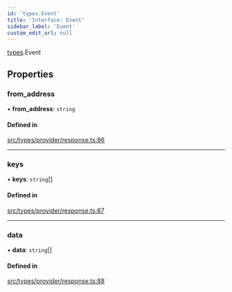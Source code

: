 ```yaml
---
id: 'types.Event'
title: 'Interface: Event'
sidebar_label: 'Event'
custom_edit_url: null
---
```


[types](../namespaces/types.md).Event

## Properties

### from_address

• **from_address**: `string`

#### Defined in

[src/types/provider/response.ts:86](https://github.com/0xs34n/starknet.js/blob/v5.14.1/src/types/provider/response.ts#L86)

---

### keys

• **keys**: `string`[]

#### Defined in

[src/types/provider/response.ts:87](https://github.com/0xs34n/starknet.js/blob/v5.14.1/src/types/provider/response.ts#L87)

---

### data

• **data**: `string`[]

#### Defined in

[src/types/provider/response.ts:88](https://github.com/0xs34n/starknet.js/blob/v5.14.1/src/types/provider/response.ts#L88)
